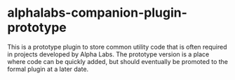 # alphalabs-companion-plugin-prototype
This is a prototype plugin to store common utility code that is often required in projects developed by Alpha Labs. The prototype version is a place where code can be quickly added, but should eventually be promoted to the formal plugin at a later date.

